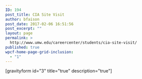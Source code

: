 ```yaml
---
ID: 194
post_title: CIA Site Visit
author: bfaison
post_date: 2017-02-06 16:51:56
post_excerpt: ""
layout: page
permalink: >
  http://www.umw.edu/careercenter/students/cia-site-visit/
published: true
wpcf-home-page-grid-inclusion:
  - "1"
---
```

[gravityform id="3" title="true" description="true"]
